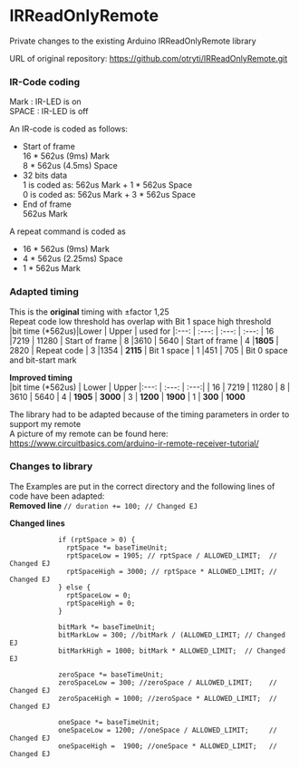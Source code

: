 # IRReadOnlyRemote
 Private changes to the existing Arduino IRReadOnlyRemote library

 URL of original repository: https://github.com/otryti/IRReadOnlyRemote.git

### IR-Code coding

 Mark  : IR-LED is on<br>
 SPACE : IR-LED is off
 
 An IR-code is coded as follows:
 * Start of frame<br>
 	 16 * 562us (9ms) Mark<br>
  	 8 * 562us (4.5ms) Space<br>
 * 32 bits data <br>
 	  1 is coded as: 562us Mark + 1 * 562us Space<br>
    0 is coded as: 562us Mark + 3 * 562us Space<br>
 * End of frame<br>
 	562us Mark<br>
 
 A repeat command is coded as<br>
 *	16 * 562us (9ms) Mark<br>
 * 	4 * 562us (2.25ms) Space<br>
 *	 1 * 562us Mark<br>

###  Adapted timing
This is the **original** timing with ±factor 1,25<br>
Repeat code low threshold has overlap with Bit 1 space high threshold<br>
 |bit time (*562us)|Lower  | Upper | used for
 |:---:            | :---:   | :---:    | :---:
 | 16	             |7219     | 11280    | Start of frame
 |  8	             |3610     | 5640     | Start of frame
 |  4	             |**1805** |	2820     | Repeat code
 |  3	             |1354     | **2115** | Bit 1 space
 |  1	             |451      | 705      | Bit 0 space and bit-start mark

**Improved timing**<br>
 |bit time (*562us)	|    Lower	 | Upper
 |:---:            | :---:   | :---:|
 |  16	            |    7219	    | 11280
 |   8	            |    3610	    | 5640
 |   4	            |    **1905**	| **3000**
 |   3	            |    **1200** | **1900**
 |   1	            |    **300**  | **1000**

The library had to be adapted because of the timing parameters in order to support my remote<br>
A picture of my remote can be found here: https://www.circuitbasics.com/arduino-ir-remote-receiver-tutorial/

### Changes to library
The Examples are put in the correct directory and the following lines of code have been adapted:<br>
**Removed line**
`
  // duration += 100; // Changed EJ
`

**Changed lines**
```
            if (rptSpace > 0) {
              rptSpace *= baseTimeUnit;
              rptSpaceLow = 1905; // rptSpace / ALLOWED_LIMIT;  // Changed EJ
              rptSpaceHigh = 3000; // rptSpace * ALLOWED_LIMIT; // Changed EJ
            } else {
              rptSpaceLow = 0;
              rptSpaceHigh = 0;
            }
          
            bitMark *= baseTimeUnit;
            bitMarkLow = 300; //bitMark / (ALLOWED_LIMIT; // Changed EJ
            bitMarkHigh = 1000; bitMark * ALLOWED_LIMIT;  // Changed EJ
          
            zeroSpace *= baseTimeUnit;
            zeroSpaceLow = 300; //zeroSpace / ALLOWED_LIMIT;    // Changed EJ
            zeroSpaceHigh = 1000; //zeroSpace * ALLOWED_LIMIT;  // Changed EJ
          
            oneSpace *= baseTimeUnit;
            oneSpaceLow = 1200; //oneSpace / ALLOWED_LIMIT;     // Changed EJ
            oneSpaceHigh =  1900; //oneSpace * ALLOWED_LIMIT;   // Changed EJ
```
